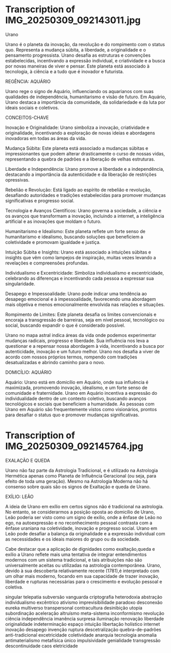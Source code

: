 # Transcription of IMG_20250309_092143011.jpg

Urano

Urano é o planeta da inovação, da revolução e do rompimento com o status quo. Representa a mudança súbita, a liberdade, a originalidade e o pensamento progressista. Urano desafia as estruturas e convenções estabelecidas, incentivando a expressão individual, e criatividade e a busca por novas maneiras de viver e pensar. Este planeta está associado à tecnologia, à ciência e a tudo que é inovador e futurista.

REGÊNCIA: AQUÁRIO

Urano rege o signo de Aquário, influenciando os aquarianos com suas qualidades de independência, humanitarismo e visão de futuro. Em Aquário, Urano destaca a importância da comunidade, da solidariedade e da luta por ideais sociais e coletivos.

CONCEITOS-CHAVE

Inovação e Originalidade: Urano simboliza a inovação, criatividade e originalidade, incentivando a exploração de novas ideias e abordagens inovadoras em todas as áreas da vida.

Mudança Súbita: Este planeta está associado a mudanças súbitas e impressionantes que podem alterar drasticamente o curso de nossas vidas, representando a quebra de padrões e a liberação de velhas estruturas.

Liberdade e Independência: Urano promove a liberdade e a independência, destacando a importância da autenticidade e da liberação de restrições opressivas.

Rebelião e Revolução: Está ligado ao espírito de rebelião e revolução, desafiando autoridades e tradições estabelecidas para promover mudanças significativas e progresso social.

Tecnologia e Avanços Científicos: Urano governa a sociedade, a ciência e os avanços que transformam a inovação, incluindo a internet, a inteligência artificial e as inovações que moldam o futuro.

Humanitarismo e Idealismo: Este planeta reflete um forte senso de humanitarismo e idealismo, buscando soluções que beneficiem a coletividade e promovam igualdade e justiça.

Intuição Súbita e Insights: Urano está associado a intuições súbitas e insights que vêm como lampejos de inspiração, muitas vezes levando a revelações e compreensões profundas.

Individualismo e Excentricidade: Simboliza individualismo e excentricidade, celebrando as diferenças e incentivando cada pessoa a expressar sua singularidade.

Desapego e Impessoalidade: Urano pode indicar uma tendência ao desapego emocional e à impessoalidade, favorecendo uma abordagem mais objetiva e menos emocionalmente envolvida nas relações e situações.

Rompimento de Limites: Este planeta desafia os limites convencionais e encoraja a transgressão de barreiras, seja em nível pessoal, tecnológico ou social, buscando expandir o que é considerado possível.

Urano no mapa astral indica áreas da vida onde podemos experimentar mudanças radicais, progresso e liberdade. Sua influência nos leva a questionar e a repensar nossa abordagem à vida, incentivando a busca por autenticidade, inovação e um futuro melhor. Urano nos desafia a viver de acordo com nossos próprios termos, rompendo com tradições desatualizadas e abrindo caminho para o novo.

DOMICÍLIO: AQUÁRIO

Aquário: Urano está em domicílio em Aquário, onde sua influência é maximizada, promovendo inovação, idealismo, e um forte senso de comunidade e fraternidade. Urano em Aquário incentiva a expressão do individualidade dentro de um contexto coletivo, buscando avanços tecnológicos e sociais que beneficiem a humanidade. Às pessoas com Urano em Aquário são frequentemente vistos como visionários, prontos para desafiar o status quo e promover mudanças significativas.

# Transcription of IMG_20250309_092145764.jpg

EXALAÇÃO E QUEDA

Urano não faz parte da Astrologia Tradicional, e é utilizado na Astrologia Hermética apenas como Planeta de Influência Geracional (ou seja, para efeito de toda uma geração). Mesmo na Astrologia Moderna não há consenso sobre quais são os signos de Exaltação e queda de Urano.

EXÍLIO: LEÃO

A ideia de Urano em exílio em certos signos não é tradicional na astrologia. No entanto, se considerarmos a posição oposta ao domicílio de Urano, Leão poderia ser visto como um signo de exílio, onde a ênfase de Leão no ego, na autoexpressão e no reconhecimento pessoal contrasta com a ênfase uraniana na coletividade, inovação e progresso social. Urano em Leão pode desafiar a balança da originalidade e a expressão individual com as necessidades e os ideais maiores do grupo ou da sociedade.

Cabe destacar que a aplicação de dignidades como exaltação,queda e exílio a Urano reflete mais uma tentativa de integrar entendimentos modernos com um sistema tradicional, e tais atribuições não são universalmente aceitas ou utilizadas na astrologia contemporânea. Urano, devido à sua descoberta relativamente recente (1781),é interpretado com um olhar mais moderno, focando em sua capacidade de trazer inovação, liberdade e rupturas necessárias para o crescimento e evolução pessoal e coletiva.

singular telepatia subversão vanguarda criptografia heterodoxia abstração individualismo excêntrico ativismo imprevisibilidade paradoxo desconexão eureka multiverso transpersonal contracultura desinibição utopia subordinação aceleração altruísmo meta-sistema inconformismo revolução ciência independência imanência surpresa iluminação renovação liberdade originalidade indeterminação espaço intuição libertação holístico internet inovação desapego invenção ruptura descetralização quebra-de-padrões anti-tradicional excetricidade coletividade anarquia tecnologia anomalia antimaterialismo metafísica único impulsividade genialidade transgressão descontinuidade caos eletricidade